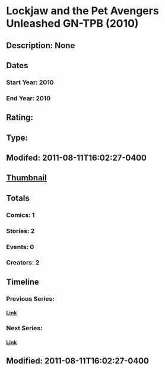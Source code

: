 # Lockjaw and the Pet Avengers Unleashed GN-TPB (2010)
## Description: None
## Dates
### Start Year: 2010
### End Year: 2010
## Rating: 
## Type: 
## Modifed: 2011-08-11T16:02:27-0400
## [Thumbnail](http://i.annihil.us/u/prod/marvel/i/mg/8/e0/4cb780bd0f117.jpg)
## Totals
### Comics: 1
### Stories: 2
### Events: 0
### Creators: 2
## Timeline
### Previous Series: 
#### [Link]()
### Next Series: 
#### [Link]()
## Modified: 2011-08-11T16:02:27-0400